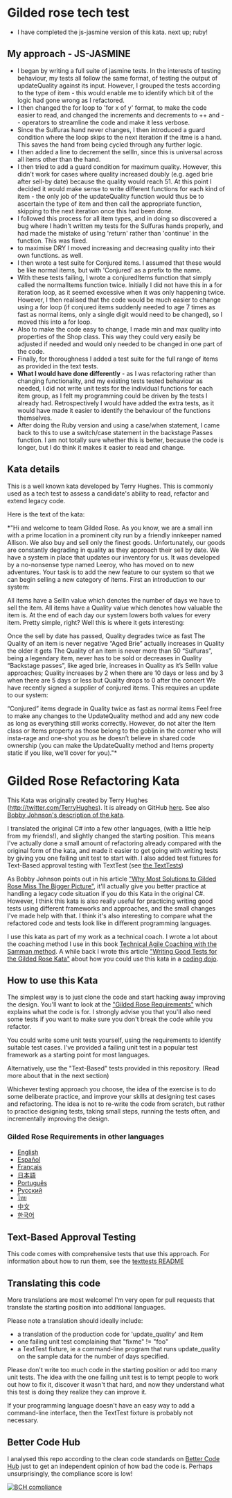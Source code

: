 # Gilded rose tech test

- I have completed the js-jasmine version of this kata. next up; ruby!

## My approach - JS-JASMINE

- I began by writing a full suite of jasmine tests. In the interests of testing behaviour, my tests all follow the same format, of testing the output of updateQuality against its input. However, I grouped the tests according to the type of item - this would enable me to identify which bit of the logic had gone wrong as I refactored.
- I then changed the for loop to 'for x of y' format, to make the code easier to read, and changed the increments and decrements to ++ and -- operators to streamline the code and make it less verbose.
- Since the Sulfuras hand never changes, I then introduced a guard condition where the loop skips to the next iteration if the itme is a hand. This saves the hand from being cycled through any further logic.
- I then added a line to decrement the sellIn, since this is universal across all items other than the hand.
- I then tried to add a guard condition for maximum quality. However, this didn't work for cases where quality increased doubly (e.g. aged brie after sell-by date) because the quality would reach 51. At this point I decided it would make sense to write different functions for each kind of item - the only job of the updateQuality function would thus be to ascertain the type of item and then call the appropriate function, skipping to the next iteration once this had been done.
- I followed this process for all item types, and in doing so discovered a bug where I hadn't written my tests for the Sulfuras hands properly, and had made the mistake of using 'return' rather than 'continue' in the function. This was fixed.
- to maximise DRY I moved increasing and decreasing quality into their own functions. as well.
- I then wrote a test suite for Conjured items. I assumed that these would be like normal items, but with 'Conjured' as a prefix to the name.
- With these tests failing, I wrote a conjuredItems function that simply called the normalItems function twice. Initially I did not have this in a for iteration loop, as it seemed excessive when it was only happening twice. However, I then realised that the code would be much easier to change using a for loop (if conjured items suddenly needed to age 7 times as fast as normal items, only a single digit would need to be changed), so I moved this into a for loop.
- Also to make the code easy to change, I made min and max quality into properties of the Shop class. This way they could very easily be adjusted if needed and would only needed to be changed in one part of the code.
- Finally, for thoroughness I added a test suite for the full range of items as provided in the text tests.
- **What I would have done differently** - as I was refactoring rather than changing functionality, and my existing tests tested behaviour as needed, I did not write unit tests for the individual functions for each item group, as I felt my programming could be driven by the tests I already had. Retrospectively I would have added the extra tests, as it would have made it easier to identify the behaviour of the functions themselves.
- After doing the Ruby version and using a case/when statement, I came back to this to use a switch/case statement in the backstage Passes function. I am not totally sure whether this is better, because the code is longer, but I do think it makes it easier to read and change.

## Kata details

This is a well known kata developed by Terry Hughes. This is commonly used as a tech test to assess a candidate's ability to read, refactor and extend legacy code.

Here is the text of the kata:

\*"Hi and welcome to team Gilded Rose. As you know, we are a small inn with a prime location in a prominent city run by a friendly innkeeper named Allison. We also buy and sell only the finest goods. Unfortunately, our goods are constantly degrading in quality as they approach their sell by date. We have a system in place that updates our inventory for us. It was developed by a no-nonsense type named Leeroy, who has moved on to new adventures. Your task is to add the new feature to our system so that we can begin selling a new category of items. First an introduction to our system:

All items have a SellIn value which denotes the number of days we have to sell the item. All items have a Quality value which denotes how valuable the item is. At the end of each day our system lowers both values for every item. Pretty simple, right? Well this is where it gets interesting:

Once the sell by date has passed, Quality degrades twice as fast
The Quality of an item is never negative
“Aged Brie” actually increases in Quality the older it gets
The Quality of an item is never more than 50
“Sulfuras”, being a legendary item, never has to be sold or decreases in Quality
“Backstage passes”, like aged brie, increases in Quality as it’s SellIn value approaches; Quality increases by 2 when there are 10 days or less and by 3 when there are 5 days or less but Quality drops to 0 after the concert
We have recently signed a supplier of conjured items. This requires an update to our system:

“Conjured” items degrade in Quality twice as fast as normal items
Feel free to make any changes to the UpdateQuality method and add any new code as long as everything still works correctly. However, do not alter the Item class or Items property as those belong to the goblin in the corner who will insta-rage and one-shot you as he doesn’t believe in shared code ownership (you can make the UpdateQuality method and Items property static if you like, we’ll cover for you)."\*

# Gilded Rose Refactoring Kata

This Kata was originally created by Terry Hughes (http://twitter.com/TerryHughes). It is already on GitHub [here](https://github.com/NotMyself/GildedRose). See also [Bobby Johnson's description of the kata](http://iamnotmyself.com/2011/02/13/refactor-this-the-gilded-rose-kata/).

I translated the original C# into a few other languages, (with a little help from my friends!), and slightly changed the starting position. This means I've actually done a small amount of refactoring already compared with the original form of the kata, and made it easier to get going with writing tests by giving you one failing unit test to start with. I also added test fixtures for Text-Based approval testing with TextTest (see [the TextTests](https://github.com/emilybache/GildedRose-Refactoring-Kata/tree/master/texttests))

As Bobby Johnson points out in his article ["Why Most Solutions to Gilded Rose Miss The Bigger Picture"](http://iamnotmyself.com/2012/12/07/why-most-solutions-to-gilded-rose-miss-the-bigger-picture), it'll actually give you
better practice at handling a legacy code situation if you do this Kata in the original C#. However, I think this kata
is also really useful for practicing writing good tests using different frameworks and approaches, and the small changes I've made help with that. I think it's also interesting to compare what the refactored code and tests look like in different programming languages.

I use this kata as part of my work as a technical coach. I wrote a lot about the coaching method I use in this book [Technical Agile Coaching with the Samman method](https://leanpub.com/techagilecoach). A while back I wrote this article ["Writing Good Tests for the Gilded Rose Kata"](http://coding-is-like-cooking.info/2013/03/writing-good-tests-for-the-gilded-rose-kata/) about how you could use this kata in a [coding dojo](https://leanpub.com/codingdojohandbook).

## How to use this Kata

The simplest way is to just clone the code and start hacking away improving the design. You'll want to look at the ["Gilded Rose Requirements"](https://github.com/emilybache/GildedRose-Refactoring-Kata/tree/master/GildedRoseRequirements.txt) which explains what the code is for. I strongly advise you that you'll also need some tests if you want to make sure you don't break the code while you refactor.

You could write some unit tests yourself, using the requirements to identify suitable test cases. I've provided a failing unit test in a popular test framework as a starting point for most languages.

Alternatively, use the "Text-Based" tests provided in this repository. (Read more about that in the next section)

Whichever testing approach you choose, the idea of the exercise is to do some deliberate practice, and improve your skills at designing test cases and refactoring. The idea is not to re-write the code from scratch, but rather to practice designing tests, taking small steps, running the tests often, and incrementally improving the design.

### Gilded Rose Requirements in other languages

- [English](GildedRoseRequirements.txt)
- [Español](GildedRoseRequirements_es.md)
- [Français](GildedRoseRequirements_fr.md)
- [日本語](GildedRoseRequirements_jp.md)
- [Português](GildedRoseRequirements_pt-BR.md)
- [Русский](GildedRoseRequirements_ru.txt)
- [ไทย](GildedRoseRequirements_th.md)
- [中文](GildedRoseRequirements_zh.txt)
- [한국어](GildedRoseRequirements_kr.md)

## Text-Based Approval Testing

This code comes with comprehensive tests that use this approach. For information about how to run them, see the [texttests README](https://github.com/emilybache/GildedRose-Refactoring-Kata/tree/master/texttests)

## Translating this code

More translations are most welcome! I'm very open for pull requests that translate the starting position into additional languages.

Please note a translation should ideally include:

- a translation of the production code for 'update_quality' and Item
- one failing unit test complaining that "fixme" != "foo"
- a TextTest fixture, ie a command-line program that runs update_quality on the sample data for the number of days specified.

Please don't write too much code in the starting position or add too many unit tests. The idea with the one failing unit test is to tempt people to work out how to fix it, discover it wasn't that hard, and now they understand what this test is doing they realize they can improve it.

If your programming language doesn't have an easy way to add a command-line interface, then the TextTest fixture is probably not necessary.

## Better Code Hub

I analysed this repo according to the clean code standards on [Better Code Hub](https://bettercodehub.com) just to get an independent opinion of how bad the code is. Perhaps unsurprisingly, the compliance score is low!

[![BCH compliance](https://bettercodehub.com/edge/badge/emilybache/GildedRose-Refactoring-Kata?branch=master)](https://bettercodehub.com/)
